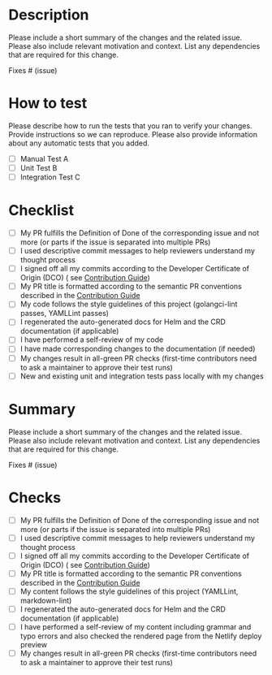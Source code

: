 <!-- PLEASE USE THE TEMPLATE SECTION THAT IS APPLICABLE FOR YOUR CONTRIBUTION -->

<!-- CODE SECTION -->
<!-- USE THIS FOR CODE CONTRIBUTIONS -->

# Description

Please include a short summary of the changes and the related issue.
Please also include relevant motivation and context.
List any dependencies that are required for this change.

Fixes # (issue)

# How to test

Please describe how to run the tests that you ran to verify your changes.
Provide instructions so we can reproduce.
Please also provide information about any automatic tests that you added.

- [ ] Manual Test A
- [ ] Unit Test B
- [ ] Integration Test C

# Checklist

- [ ] My PR fulfills the Definition of Done of the corresponding issue and not more (or parts if the issue is separated
  into multiple PRs)
- [ ] I used descriptive commit messages to help reviewers understand my thought process
- [ ] I signed off all my commits according to the Developer Certificate of Origin (DCO) (
  see [Contribution Guide](https://github.com/keptn/lifecycle-toolkit/blob/main/docs/content/en/contribute/docs/contrib-guidelines-docs/_index.md#submit-a-pull-request-))
- [ ] My PR title is formatted according to the semantic PR conventions described in
  the [Contribution Guide](https://github.com/keptn/lifecycle-toolkit/blob/main/docs/content/en/contribute/docs/contrib-guidelines-docs/_index.md#submit-a-pull-request-)
- [ ] My code follows the style guidelines of this project (golangci-lint passes, YAMLLint passes)
- [ ] I regenerated the auto-generated docs for Helm and the CRD documentation (if applicable)
- [ ] I have performed a self-review of my code
- [ ] I have made corresponding changes to the documentation (if needed)
- [ ] My changes result in all-green PR checks (first-time contributors need to ask a maintainer to approve their test
  runs)
- [ ] New and existing unit and integration tests pass locally with my changes

<!-- DOCS SECTION -->
<!-- USE THIS FOR DOCS CONTRIBUTIONS -->

# Summary

Please include a short summary of the changes and the related issue.
Please also include relevant motivation and context.
List any dependencies that are required for this change.

Fixes # (issue)

# Checks

- [ ] My PR fulfills the Definition of Done of the corresponding issue and not more (or parts if the issue is separated
  into multiple PRs)
- [ ] I used descriptive commit messages to help reviewers understand my thought process
- [ ] I signed off all my commits according to the Developer Certificate of Origin (DCO) (
  see [Contribution Guide](https://github.com/keptn/lifecycle-toolkit/blob/main/docs/content/en/contribute/docs/contrib-guidelines-docs/_index.md#developer-certification-of-origin-dco))
- [ ] My PR title is formatted according to the semantic PR conventions described in
  the [Contribution Guide](https://github.com/keptn/lifecycle-toolkit/blob/main/docs/content/en/contribute/docs/contrib-guidelines-docs/_index.md#submit-a-pull-request-)
- [ ] My content follows the style guidelines of this project (YAMLLint, markdown-lint)
- [ ] I regenerated the auto-generated docs for Helm and the CRD documentation (if applicable)
- [ ] I have performed a self-review of my content including grammar and typo errors and also checked the rendered page
  from the Netlify deploy preview
- [ ] My changes result in all-green PR checks (first-time contributors need to ask a maintainer to approve their test
  runs)
